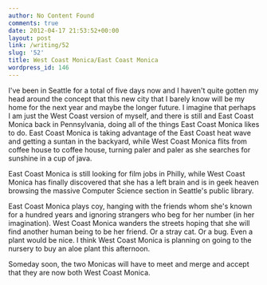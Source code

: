 ```yaml
---
author: No Content Found
comments: true
date: 2012-04-17 21:53:52+00:00
layout: post
link: /writing/52
slug: '52'
title: West Coast Monica/East Coast Monica
wordpress_id: 146
---
```


I've been in Seattle for a total of five days now and I haven't quite gotten my head around the concept that this new city that I barely know will be my home for the next year and maybe the longer future. I imagine that perhaps I am just the West Coast version of myself, and there is still and East Coast Monica back in Pennsylvania, doing all of the things East Coast Monica likes to do.
East Coast Monica is taking advantage of the East Coast heat wave and getting a suntan in the backyard, while West Coast Monica flits from coffee house to coffee house, turning paler and paler as she searches for sunshine in a cup of java.




East Coast Monica is still looking for film jobs in Philly, while West Coast Monica has finally discovered that she has a left brain and is in geek heaven browsing the massive Computer Science section in Seattle's public library.




East Coast Monica plays coy, hanging with the friends whom she's known for a hundred years and ignoring strangers who beg for her number (in her imagination). West Coast Monica wanders the streets hoping that she will find another human being to be her friend. Or a stray cat. Or a bug. Even a plant would be nice. I think West Coast Monica is planning on going to the nursery to buy an aloe plant this afternoon.




Someday soon, the two Monicas will have to meet and merge and accept that they are now both West Coast Monica.
